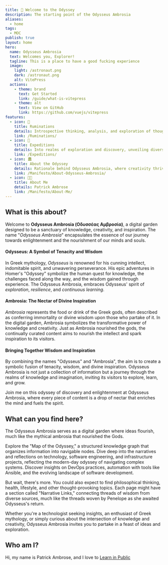 ```yaml
---
title: 👋 Welcome to the Odyssey
description: The starting point of the Odysseus Ambrosia
aliases:
  - home
tags:
  - MOC
publish: true
layout: home
hero:
  name: Odysseus Ambrosia
  text: Welcomes you, Explorer!
  tagline: This is a place to have a good fucking experience
  image:
    light: /astronaut.png
    dark: /astronaut.png
    alt: VitePress
  actions:
    - theme: brand
      text: Get Started
      link: /guide/what-is-vitepress
    - theme: alt
      text: View on GitHub
      link: https://github.com/vuejs/vitepress
features:
  - icon: 🌱
    title: Ruminations
    details: Introspective thinking, analysis, and exploration of thoughts or feelings.
    link: /Ruminations/
  - icon: 🚀
    title: Expeditions
    details: Into realms of exploration and discovery, unveiling diverse experiences along the way.
    link: /Expeditions/
  - icon: 🏛️
    title: About the Odyssey
    details: Rationale behind Odysseus Ambrosia, where creativity thrives.
    link: /Manifesto/About-Odysseus-Ambrosia/
  - icon: 👨‍💻
    title: About Me
    details: Patrick Ambrose
    link: /Manifesto/About-Me/
---
```

## What is this about?

Welcome to **Odysseus Ambrosia (Οδυσσέας Αμβροσία)**, a digital garden designed to be a sanctuary of knowledge, creativity, and inspiration. The name "*Odysseus Ambrosia*" encapsulates the essence of our journey towards enlightenment and the nourishment of our minds and souls.

#### Odysseus: A Symbol of Tenacity and Wisdom

In Greek mythology, *Odysseus* is renowned for his cunning intellect, indomitable spirit, and unwavering perseverance. His epic adventures in Homer's "Odyssey" symbolize the human quest for knowledge, the challenges faced along the way, and the wisdom gained through experience. The Odysseus Ambrosia, embraces Odysseus' spirit of *exploration*, *resilience*, and *continuous learning*.

#### Ambrosia: The Nectar of Divine Inspiration

*Ambrosia* represents the food or drink of the Greek gods, often described as conferring immortality or divine wisdom upon those who partake of it. In the digital garden, Ambrosia symbolizes the transformative power of knowledge and creativity. Just as Ambrosia nourished the gods, the continually curated content aims to nourish the intellect and spark inspiration to its visitors.

#### Bringing Together Wisdom and Inspiration

By combining the names "Odysseus" and "Ambrosia", the aim is to create a symbolic fusion of tenacity, wisdom, and divine inspiration. Odysseus Ambrosia is not just a collection of information but a journey through the realms of knowledge and imagination, inviting its visitors to explore, learn, and grow.

Join me on this odyssey of discovery and enlightenment at Odysseus Ambrosia, where every piece of content is a drop of nectar that enriches the mind and fuels the spirit.

## What can you find here?

The Odysseus Ambrosia serves as a digital garden where ideas flourish, much like the mythical ambrosia that nourished the Gods.

Explore the "Map of the Odyssey," a structured knowledge graph that organizes information into navigable nodes. Dive deep into the narratives and reflections on technology, software engineering, and infrastructure projects, reflecting the modern-day odyssey of navigating complex systems. Discover insights on DevOps practices, automation with tools like Ansible, and the evolving landscape of software development.

But wait, there's more. You could also expect to find philosophical thinking, health, lifestyle, and other thought-provoking topics. Each page might have a section called "Narrative Links," connecting threads of wisdom from diverse sources, much like the threads woven by Penelope as she awaited Odysseus's return.

Whether you're a technologist seeking insights, an enthusiast of Greek mythology, or simply curious about the intersection of knowledge and creativity, Odysseus Ambrosia invites you to partake in a feast of ideas and exploration.

## Who am I?

Hi, my name is Patrick Ambrose, and I love to [Learn in Public](Learn%20in%20Public.md)

